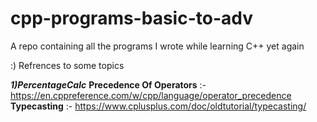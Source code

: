 # cpp-programs-basic-to-adv
A repo containing all the programs I wrote while learning C++ yet again

:) Refrences to some topics

**_1)PercentageCalc_**
**Precedence Of Operators** :- https://en.cppreference.com/w/cpp/language/operator_precedence 
**Typecasting**  :- https://www.cplusplus.com/doc/oldtutorial/typecasting/
